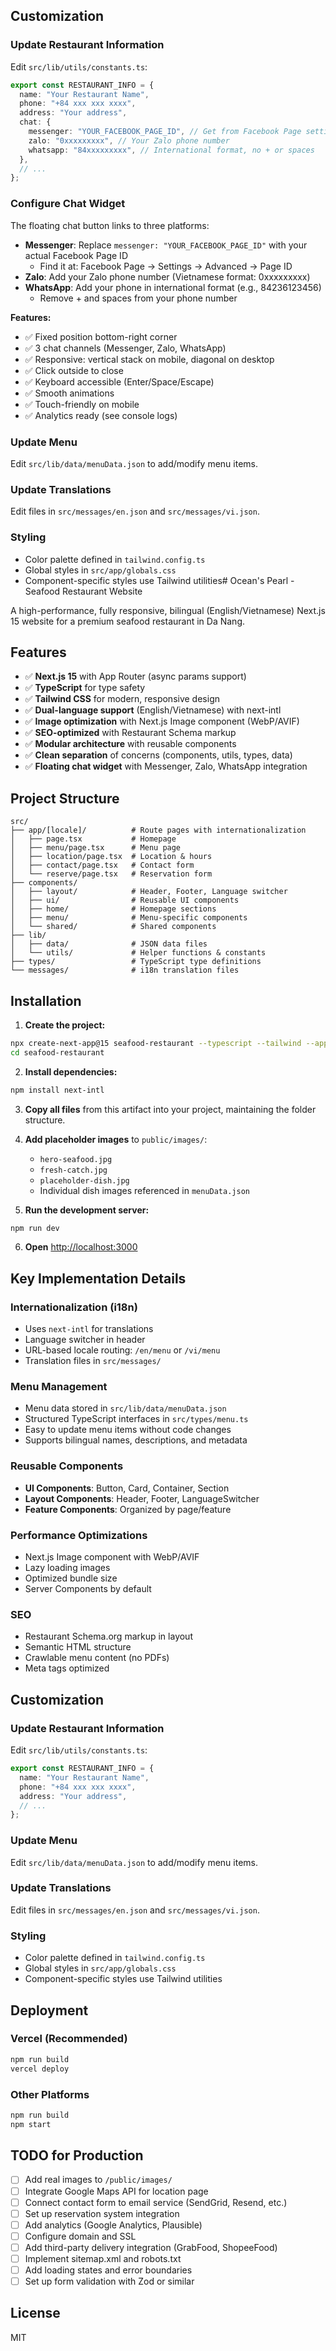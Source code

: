 ## Customization

### Update Restaurant Information

Edit `src/lib/utils/constants.ts`:

```typescript
export const RESTAURANT_INFO = {
  name: "Your Restaurant Name",
  phone: "+84 xxx xxx xxxx",
  address: "Your address",
  chat: {
    messenger: "YOUR_FACEBOOK_PAGE_ID", // Get from Facebook Page settings
    zalo: "0xxxxxxxxx", // Your Zalo phone number
    whatsapp: "84xxxxxxxxx", // International format, no + or spaces
  },
  // ...
};
```

### Configure Chat Widget

The floating chat button links to three platforms:

- **Messenger**: Replace `messenger: "YOUR_FACEBOOK_PAGE_ID"` with your actual Facebook Page ID
  - Find it at: Facebook Page → Settings → Advanced → Page ID
- **Zalo**: Add your Zalo phone number (Vietnamese format: 0xxxxxxxxx)
- **WhatsApp**: Add your phone in international format (e.g., 84236123456)
  - Remove + and spaces from your phone number

**Features:**

- ✅ Fixed position bottom-right corner
- ✅ 3 chat channels (Messenger, Zalo, WhatsApp)
- ✅ Responsive: vertical stack on mobile, diagonal on desktop
- ✅ Click outside to close
- ✅ Keyboard accessible (Enter/Space/Escape)
- ✅ Smooth animations
- ✅ Touch-friendly on mobile
- ✅ Analytics ready (see console logs)

### Update Menu

Edit `src/lib/data/menuData.json` to add/modify menu items.

### Update Translations

Edit files in `src/messages/en.json` and `src/messages/vi.json`.

### Styling

- Color palette defined in `tailwind.config.ts`
- Global styles in `src/app/globals.css`
- Component-specific styles use Tailwind utilities# Ocean's Pearl - Seafood Restaurant Website

A high-performance, fully responsive, bilingual (English/Vietnamese) Next.js 15 website for a premium seafood restaurant in Da Nang.

## Features

- ✅ **Next.js 15** with App Router (async params support)
- ✅ **TypeScript** for type safety
- ✅ **Tailwind CSS** for modern, responsive design
- ✅ **Dual-language support** (English/Vietnamese) with next-intl
- ✅ **Image optimization** with Next.js Image component (WebP/AVIF)
- ✅ **SEO-optimized** with Restaurant Schema markup
- ✅ **Modular architecture** with reusable components
- ✅ **Clean separation** of concerns (components, utils, types, data)
- ✅ **Floating chat widget** with Messenger, Zalo, WhatsApp integration

## Project Structure

```
src/
├── app/[locale]/          # Route pages with internationalization
│   ├── page.tsx           # Homepage
│   ├── menu/page.tsx      # Menu page
│   ├── location/page.tsx  # Location & hours
│   ├── contact/page.tsx   # Contact form
│   └── reserve/page.tsx   # Reservation form
├── components/
│   ├── layout/            # Header, Footer, Language switcher
│   ├── ui/                # Reusable UI components
│   ├── home/              # Homepage sections
│   ├── menu/              # Menu-specific components
│   └── shared/            # Shared components
├── lib/
│   ├── data/              # JSON data files
│   └── utils/             # Helper functions & constants
├── types/                 # TypeScript type definitions
└── messages/              # i18n translation files
```

## Installation

1. **Create the project:**

```bash
npx create-next-app@15 seafood-restaurant --typescript --tailwind --app
cd seafood-restaurant
```

2. **Install dependencies:**

```bash
npm install next-intl
```

3. **Copy all files** from this artifact into your project, maintaining the folder structure.

4. **Add placeholder images** to `public/images/`:

   - `hero-seafood.jpg`
   - `fresh-catch.jpg`
   - `placeholder-dish.jpg`
   - Individual dish images referenced in `menuData.json`

5. **Run the development server:**

```bash
npm run dev
```

6. **Open** [http://localhost:3000](http://localhost:3000)

## Key Implementation Details

### Internationalization (i18n)

- Uses `next-intl` for translations
- Language switcher in header
- URL-based locale routing: `/en/menu` or `/vi/menu`
- Translation files in `src/messages/`

### Menu Management

- Menu data stored in `src/lib/data/menuData.json`
- Structured TypeScript interfaces in `src/types/menu.ts`
- Easy to update menu items without code changes
- Supports bilingual names, descriptions, and metadata

### Reusable Components

- **UI Components**: Button, Card, Container, Section
- **Layout Components**: Header, Footer, LanguageSwitcher
- **Feature Components**: Organized by page/feature

### Performance Optimizations

- Next.js Image component with WebP/AVIF
- Lazy loading images
- Optimized bundle size
- Server Components by default

### SEO

- Restaurant Schema.org markup in layout
- Semantic HTML structure
- Crawlable menu content (no PDFs)
- Meta tags optimized

## Customization

### Update Restaurant Information

Edit `src/lib/utils/constants.ts`:

```typescript
export const RESTAURANT_INFO = {
  name: "Your Restaurant Name",
  phone: "+84 xxx xxx xxxx",
  address: "Your address",
  // ...
};
```

### Update Menu

Edit `src/lib/data/menuData.json` to add/modify menu items.

### Update Translations

Edit files in `src/messages/en.json` and `src/messages/vi.json`.

### Styling

- Color palette defined in `tailwind.config.ts`
- Global styles in `src/app/globals.css`
- Component-specific styles use Tailwind utilities

## Deployment

### Vercel (Recommended)

```bash
npm run build
vercel deploy
```

### Other Platforms

```bash
npm run build
npm start
```

## TODO for Production

- [ ] Add real images to `/public/images/`
- [ ] Integrate Google Maps API for location page
- [ ] Connect contact form to email service (SendGrid, Resend, etc.)
- [ ] Set up reservation system integration
- [ ] Add analytics (Google Analytics, Plausible)
- [ ] Configure domain and SSL
- [ ] Add third-party delivery integration (GrabFood, ShopeeFood)
- [ ] Implement sitemap.xml and robots.txt
- [ ] Add loading states and error boundaries
- [ ] Set up form validation with Zod or similar

## License

MIT

